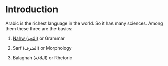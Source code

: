 # Introduction

Arabic is the richest language in the world. So it has many sciences. Among them these three are the basics:

1. [Nahw (النَحو)](/reference/nahw/) or Grammar

2. Sarf (الصَرف) or Morphology

3. Balaghah (البلاغة) or Rhetoric



